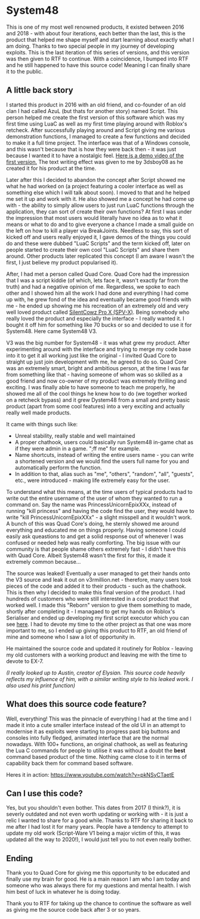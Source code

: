 # System48

This is one of my most well renowned products, it existed between 2016 and 2018 - with about four iterations, each better than the last, this is the product that helped me shape myself and start learning about exactly what I am doing. Thanks to two special people in my journey of developing exploits. This is the last iteration of this series of versions, and this version was then given to RTF to continue. With a coincidence, I bumped into RTF and he still happened to have this source code! Meaning I can finally share it to the public.

## A little back story
I started this product in 2016 with an old friend, and co-founder of an old clan I had called AzuL (but thats for another story) named Script. This person helped me create the first version of this software which was my first time using LuaC as well as my first time playing around with Roblox's retcheck. After successfully playing around and Script giving me various demonstration functions, I managed to create a few functions and decided to make it a full time project. The interface was that of a Windows console, and this wasn't because that is how they were back then - it was just because I wanted it to have a nostalgic feel. [Here is a demo video of the first version.](https://www.youtube.com/watch?v=VdITxdAhIio) The text writing effect was given to me by 3dsboy08 as he created it for his product at the time.

Later after this I decided to abandon the concept after Script showed me what he had worked on (a project featuring a cooler interface as well as something else which I will talk about soon). I moved to that and he helped me set it up and work with it. He also showed me a concept he had come up with - the ability to simply allow users to just run LuaC functions through the application, they can sort of create their own functions? At first I was under the impression that most users would literally have no idea as to what it means or what to do and to give everyone a chance I made a small guide on the left on how to kill a player via BreakJoints. Needless to say, this sort of kicked off and users really enjoyed it, I gave demos of the things you could do and these were dubbed "LuaC Scripts" and the term kicked off, later on people started to create their own cool "LuaC Scripts" and share them around. Other products later replicated this concept (I am aware I wasn't the first, I just believe my product popularised it).

After, I had met a person called Quad Core. Quad Core had the impression that I was a script kiddie (of which, lets face it, wasn't exactly far from the truth) and had a negative opinion of me. Regardless, we spoke to each other and I showed him all the work I had done and everything I had come up with, he grew fond of the idea and eventually became good friends with me - he ended up showing me his recreation of an extremely old and very well loved product called [SilentCowz Pro X (SPV-X)](https://www.youtube.com/watch?v=vUr3BoANpIs). Being somebody who really loved the product and especially the interface - I really wanted it. I bought it off him for something like 70 bucks or so and decided to use it for System48. Here came System48 V3.

V3 was the big number for System48 - it was what grew my product. After experimenting around with the interface and trying to merge my code base into it to get it all working just like the original - I invited Quad Core to straight up just join development with me, he agreed to do so. Quad Core was an extremely smart, bright and ambitious person, at the time I was far from something like that - having someone of whom was so skilled as a good friend and now co-owner of my product was extremely thrilling and exciting. I was finally able to have someone to teach me properly, he showed me all of the cool things he knew how to do (we together worked on a retcheck bypass) and it grew Dystem48 from a small and pretty basic product (apart from some cool features) into a very exciting and actually really well made products.

It came with things such like:
* Unreal stability, really stable and well maintained
* A proper chathook, users could basically run System48 in-game chat as if they were admin in a game. ";ff me" for example.
* Name shortcuts, instead of writing the entire users name - you can write a shortened version and we would find the users full name for you and automatically perform the function.
* In addition to that, alias such as "me", "others", "random", "all", "guests", etc., were introduced - making life extremely easy for the user.

To understand what this means, at the time users of typical products had to write out the entire username of the user of whom they wanted to run a command on. Say the name was PrincessUnicornEpixXXx, instead of running "kill princess" and having the code find the user, they would have to write "kill PrincessUnicornEpixXXx" - a slight misspell and it wouldn't work. A bunch of this was Quad Core's doing, he sternly showed me around everything and educated me on things properly. Having someone I could easily ask queastions to and get a solid response out of whenever I was confused or needed help was really comforting. The big issue with our community is that people shame others extremely fast - I didn't have this with Quad Core. Albeit System48 wasn't the first for this, it made it extremely common because...

The source was leaked! Eventually a user managed to get their hands onto the V3 source and leak it out on v3rmillion.net - therefore, many users took pieces of the code and added it to their products - such as the chathook. This is then why I decided to make this final version of the product. I had hundreds of customers who were still interested in a cool product that worked well. I made this "Reborn" version to give them something to made, shortly after completing it - I managaed to get my hands on Roblox's Serialiser and ended up developing my first script executor which you can see [here](https://github.com/azulx/ROBLOX_EX-7). I had to devote my time to the other project as that one was more important to me, so I ended up giving this product to RTF, an old friend of mine and someone who I saw a lot of opportunity in.

He maintained the source code and updated it routinely for Roblox - leaving my old customers with a working product and leaving me with the time to devote to EX-7.

*(I really looked up to Austin, creator of Elysian. This source code heavily reflects my influence of him, with a similar writing style to his leaked work. I also used his print function)*

## What does this source code feature?

Well, everything! This was the pinnacle of everything I had at the time and I made it into a cute smaller interface instead of the old UI in an attempt to modernise it as exploits were starting to progress past big buttons and consoles into fully fledged, animated interface that are the normal nowadays. With 100+ functions, an original chathook, as well as featuring the Lua C commands for people to utilise it was without a doubt the **best** command based product of the time. Nothing came close to it in terms of capability back them for command based software.

Heres it in action: https://www.youtube.com/watch?v=pkNSyCTaetE

## Can I use this code?

Yes, but you shouldn't even bother. This dates from 2017 (I think?), it is severly outdated and not even worth updating or working with - it is just a relic I wanted to share for a good while. Thanks to RTF for sharing it back to me after I had lost it for many years. People have a tendency to attempt to update my old work (Script-Ware V1 being a major victim of this, it was updated all the way to 2020!), I would just tell you to not even really bother.

## Ending

Thank you to Quad Core for giving me this opportunity to be educated and finally use my brain for good. He is a main reason I am who I am today and someone who was always there for my questions and mental health. I wish him best of luck in whatever he is doing today.

Thank you to RTF for taking up the chance to continue the software as well as giving me the source code back after 3 or so years.